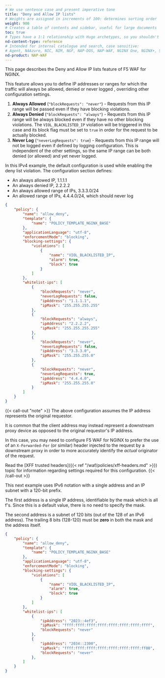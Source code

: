 ```yaml
---
# We use sentence case and present imperative tone
title: "Deny and Allow IP lists"
# Weights are assigned in increments of 100: determines sorting order
weight: 900
# Creates a table of contents and sidebar, useful for large documents
toc: true
# Types have a 1:1 relationship with Hugo archetypes, so you shouldn't need to change this
nd-content-type: reference
# Intended for internal catalogue and search, case sensitive:
# Agent, N4Azure, NIC, NIM, NGF, NAP-DOS, NAP-WAF, NGINX One, NGINX+, Solutions, Unit
nd-product: NAP-WAF
---
```


This page describes the Deny and Allow IP lists feature of F5 WAF for NGINX.

This feature allows you to define IP addresses or ranges for which the traffic will always be allowed, denied or never logged , overriding other configuration settings.

1. **Always Allowed** (`"blockRequests": "never"`) - Requests from this IP range will be passed even if they have blocking violations.
2. **Always Denied** (`"blockRequests": "always"`) - Requests from this IP range will be always blocked even if they have no other blocking violations. The `VIOL_BLACKLISTED_IP` violation will be triggered in this case and its block flag must be set to `true` in order for the request to be actually blocked.
3. **Never Log** (`"neverLogRequests": true`) - Requests from this IP range will not be logged even if defined by logging configuration. This is independent of the other settings, so the same IP range can be both denied (or allowed) and yet never logged.

In this IPv4 example, the default configuration is used while enabling the deny list violation. The configuration section defines:

- An always allowed IP, 1.1.1.1
- An always denied IP, 2.2.2.2
- An always allowed range of IPs, 3.3.3.0/24
- An allowed range of IPs, 4.4.4.0/24, which should never log

```json
{
    "policy": {
        "name": "allow_deny",
        "template": {
            "name": "POLICY_TEMPLATE_NGINX_BASE"
        },
        "applicationLanguage": "utf-8",
        "enforcementMode": "blocking",
        "blocking-settings": {
            "violations": [
                {
                    "name": "VIOL_BLACKLISTED_IP",
                    "alarm": true,
                    "block": true
                }
            ]
        },
        "whitelist-ips": [
            {
                "blockRequests": "never",
                "neverLogRequests": false,
                "ipAddress": "1.1.1.1",
                "ipMask": "255.255.255.255"
            },
            {
                "blockRequests": "always",
                "ipAddress": "2.2.2.2",
                "ipMask": "255.255.255.255"
            },
            {
                "blockRequests": "never",
                "neverLogRequests": false,
                "ipAddress": "3.3.3.0",
                "ipMask": "255.255.255.0"
            },
            {
                "blockRequests": "never",
                "neverLogRequests": true,
                "ipAddress": "4.4.4.0",
                "ipMask": "255.255.255.0"
            }
        ]
    }
}
```

{{< call-out "note" >}}
The above configuration assumes the IP address represents the original requestor. 

It is common that the client address may instead represent a downstream proxy device as opposed to the original requestor's IP address. 

In this case, you may need to configure F5 WAF for NGINX to prefer the use of an `X-Forwarded-For` (or similar) header injected to the request by a downstream proxy in order to more accurately identify the *actual* originator of the request.

Read the [XFF trusted headers]({{< ref "/waf/policies/xff-headers.md" >}}) topic for information regarding settings required for this configuration.
{{< /call-out >}}

This next example uses IPv6 notation with a single address and an IP subnet with a 120-bit prefix.

The first address is a single IP address, identifiable by the mask which is all f's.  Since this is a default value, there is no need to specify the mask. 

The second address is a subnet of 120 bits (out of the 128 of an IPv6 address). The trailing 8 bits (128-120) must be **zero** in both the mask and the address itself.

```json
{
    "policy": {
        "name": "allow_deny",
        "template": {
            "name": "POLICY_TEMPLATE_NGINX_BASE"
        },
        "applicationLanguage": "utf-8",
        "enforcementMode": "blocking",
        "blocking-settings": {
            "violations": [
                {
                    "name": "VIOL_BLACKLISTED_IP",
                    "alarm": true,
                    "block": true
                }
            ]
        },
        "whitelist-ips": [
            {
                "ipAddress": "2023::4ef3",
                "ipMask": "ffff:ffff:ffff:ffff:ffff:ffff:ffff:ffff",
                "blockRequests": "never"
            },
            {
                "ipAddress": "2034::2300",
                "ipMask": "ffff:ffff:ffff:ffff:ffff:ffff:ffff:ff00",
                "blockRequests": "never"
            },
        ]
    }
}
```